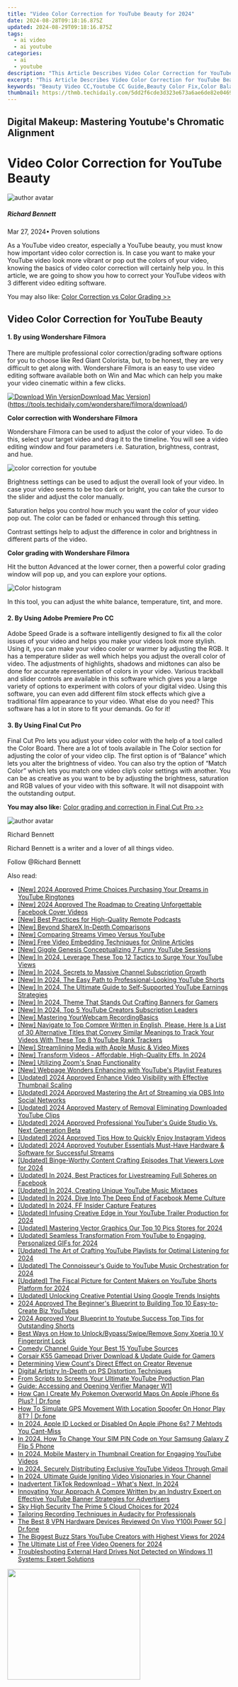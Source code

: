 ```yaml
---
title: "Video Color Correction for YouTube Beauty for 2024"
date: 2024-08-28T09:18:16.875Z
updated: 2024-08-29T09:18:16.875Z
tags:
  - ai video
  - ai youtube
categories:
  - ai
  - youtube
description: "This Article Describes Video Color Correction for YouTube Beauty for 2024"
excerpt: "This Article Describes Video Color Correction for YouTube Beauty for 2024"
keywords: "Beauty Video CC,Youtube CC Guide,Beauty Color Fix,Color Balance Tips,Beauty Editing Techniques,YouTube Makeup Correction,Hue Adjustment Videos"
thumbnail: https://thmb.techidaily.com/5dd2f6cde3d323e673a6ae6de82e04690c6752ca51d81e51c29c7b758bb18642.jpg
---
```


## Digital Makeup: Mastering Youtube's Chromatic Alignment

# Video Color Correction for YouTube Beauty
![author avatar](https://images.wondershare.com/filmora/article-images/richard-bennett.jpg)

##### Richard Bennett

 Mar 27, 2024• Proven solutions

As a YouTube video creator, especially a YouTube beauty, you must know how important video color correction is. In case you want to make your YouTube video look more vibrant or pop out the colors of your video, knowing the basics of video color correction will certainly help you. In this article, we are going to show you how to correct your YouTube videos with 3 different video editing software.

You may also like: [Color Correction vs Color Grading >>](https://tools.techidaily.com/wondershare/filmora/download/)

## Video Color Correction for YouTube Beauty

#### 1\.  By using Wondershare Filmora

There are multiple professional color correction/grading software options for you to choose like Red Giant Colorista, but, to be honest, they are very difficult to get along with. Wondershare Filmora is an easy to use video editing software available both on Win and Mac which can help you make your video cinematic within a few clicks.

[![Download Win Version](https://images.wondershare.com/filmora/guide/download-btn-win.jpg)](https://tools.techidaily.com/wondershare/filmora/download/)[Download Mac Version](https://images.wondershare.com/filmora/guide/download-btn-mac.jpg)](https://tools.techidaily.com/wondershare/filmora/download/)

**Color correction with Wondershare Filmora**

Wondershare Filmora can be used to adjust the color of your video. To do this, select your target video and drag it to the timeline. You will see a video editing window and four parameters i.e. Saturation, brightness, contrast, and hue.

![color correction for youtube](https://images.wondershare.com/filmora/article-images/color-correction-vs-color-grading-1.jpg)

Brightness settings can be used to adjust the overall look of your video. In case your video seems to be too dark or bright, you can take the cursor to the slider and adjust the color manually.

Saturation helps you control how much you want the color of your video pop out. The color can be faded or enhanced through this setting.

Contrast settings help to adjust the difference in color and brightness in different parts of the video.

**Color grading with Wondershare Filmora**

Hit the button Advanced at the lower corner, then a powerful color grading window will pop up, and you can explore your options.

![Color histogram](https://images.wondershare.com/filmora/article-images/color-correction-vs-color-grading-3.jpg)

In this tool, you can adjust the white balance, temperature, tint, and more.

#### 2\.  By Using Adobe Premiere Pro CC

Adobe Speed Grade is a software intelligently designed to fix all the color issues of your video and helps you make your videos look more stylish. Using it, you can make your video cooler or warmer by adjusting the RGB. It has a temperature slider as well which helps you adjust the overall color of video. The adjustments of highlights, shadows and midtones can also be done for accurate representation of colors in your video. Various trackball and slider controls are available in this software which gives you a large variety of options to experiment with colors of your digital video. Using this software, you can even add different film stock effects which give a traditional film appearance to your video. What else do you need? This software has a lot in store to fit your demands. Go for it!

#### 3\.  By Using Final Cut Pro

Final Cut Pro lets you adjust your video color with the help of a tool called the Color Board. There are a lot of tools available in The Color section for adjusting the color of your video clip. The first option is of “Balance” which lets you alter the brightness of video. You can also try the option of “Match Color” which lets you match one video clip’s color settings with another. You can be as creative as you want to be by adjusting the brightness, saturation and RGB values of your video with this software. It will not disappoint with the outstanding output.

**You may also like:** [Color grading and correction in Final Cut Pro >>](https://tools.techidaily.com/wondershare/filmora/download/)

![author avatar](https://images.wondershare.com/filmora/article-images/richard-bennett.jpg)

Richard Bennett

Richard Bennett is a writer and a lover of all things video.

Follow @Richard Bennett


<ins class="adsbygoogle"
     style="display:block"
     data-ad-format="autorelaxed"
     data-ad-client="ca-pub-7571918770474297"
     data-ad-slot="1223367746"></ins>



<ins class="adsbygoogle"
     style="display:block"
     data-ad-client="ca-pub-7571918770474297"
     data-ad-slot="8358498916"
     data-ad-format="auto"
     data-full-width-responsive="true"></ins>





<span class="atpl-alsoreadstyle">Also read:</span>
<div><ul>
<li><a href="https://fox-hovers.techidaily.com/new-2024-approved-prime-choices-purchasing-your-dreams-in-youtube-ringtones/"><u>[New] 2024 Approved  Prime Choices  Purchasing Your Dreams in YouTube Ringtones</u></a></li>
<li><a href="https://facebook-video-recording.techidaily.com/new-2024-approved-the-roadmap-to-creating-unforgettable-facebook-cover-videos/"><u>[New] 2024 Approved  The Roadmap to Creating Unforgettable Facebook Cover Videos</u></a></li>
<li><a href="https://video-screen-grab.techidaily.com/new-best-practices-for-high-quality-remote-podcasts/"><u>[New] Best Practices for High-Quality Remote Podcasts</u></a></li>
<li><a href="https://digital-screen-recording.techidaily.com/new-beyond-sharex-in-depth-comparisons/"><u>[New] Beyond ShareX  In-Depth Comparisons</u></a></li>
<li><a href="https://youtube-tips.techidaily.com/omparing-streams-vimeo-versus-youtube/"><u>[New] Comparing Streams  Vimeo Versus YouTube</u></a></li>
<li><a href="https://youtube-tips.techidaily.com/ree-video-embedding-techniques-for-online-articles/"><u>[New] Free Video Embedding Techniques for Online Articles</u></a></li>
<li><a href="https://youtube-tips.techidaily.com/iggle-genesis-conceptualizing-7-funny-youtube-sessions/"><u>[New] Giggle Genesis  Conceptualizing 7 Funny YouTube Sessions</u></a></li>
<li><a href="https://youtube-tips.techidaily.com/n-2024-leverage-these-top-12-tactics-to-surge-your-youtube-views/"><u>[New] In 2024, Leverage These Top 12 Tactics to Surge Your YouTube Views</u></a></li>
<li><a href="https://youtube-tips.techidaily.com/n-2024-secrets-to-massive-channel-subscription-growth/"><u>[New] In 2024, Secrets to Massive Channel Subscription Growth</u></a></li>
<li><a href="https://youtube-tips.techidaily.com/n-2024-the-easy-path-to-professional-looking-youtube-shorts/"><u>[New] In 2024, The Easy Path to Professional-Looking YouTube Shorts</u></a></li>
<li><a href="https://youtube-tips.techidaily.com/n-2024-the-ultimate-guide-to-self-supported-youtube-earnings-strategies/"><u>[New] In 2024, The Ultimate Guide to Self-Supported YouTube Earnings Strategies</u></a></li>
<li><a href="https://youtube-tips.techidaily.com/n-2024-theme-that-stands-out-crafting-banners-for-gamers/"><u>[New] In 2024, Theme That Stands Out  Crafting Banners for Gamers</u></a></li>
<li><a href="https://youtube-tips.techidaily.com/n-2024-top-5-youtube-creators-subscription-leaders/"><u>[New] In 2024, Top 5 YouTube Creators  Subscription Leaders</u></a></li>
<li><a href="https://screen-capture.techidaily.com/new-mastering-yourwebcamrecordingbasics/"><u>[New] Mastering YourWebcam RecordingBasics</u></a></li>
<li><a href="https://youtube-tips.techidaily.com/avigate-to-top-compre-written-in-english-please-here-is-a-list-of-30-alternative-titles-that-convey-similar-meanings-to-track-your-videos-with-these-to/"><u>[New] Navigate to Top  Compre Written in English, Please. Here Is a List of 30 Alternative Titles that Convey Similar Meanings to Track Your Videos With These Top 8 YouTube Rank Trackers</u></a></li>
<li><a href="https://some-skills.techidaily.com/new-streamlining-media-with-apple-music-and-video-mixes/"><u>[New] Streamlining Media with Apple Music & Video Mixes</u></a></li>
<li><a href="https://youtube-tips.techidaily.com/ransform-videos-affordable-high-quality-effs-in-2024/"><u>[New] Transform Videos - Affordable, High-Quality Effs, In 2024</u></a></li>
<li><a href="https://on-screen-recording.techidaily.com/new-utilizing-zooms-snap-functionality/"><u>[New] Utilizing Zoom's Snap Functionality</u></a></li>
<li><a href="https://youtube-tips.techidaily.com/ebpage-wonders-enhancing-with-youtubes-playlist-features/"><u>[New] Webpage Wonders  Enhancing with YouTube's Playlist Features</u></a></li>
<li><a href="https://youtube-tips.techidaily.com/ed-2024-approved-enhance-video-visibility-with-effective-thumbnail-scaling/"><u>[Updated] 2024 Approved  Enhance Video Visibility with Effective Thumbnail Scaling</u></a></li>
<li><a href="https://screen-mirroring-recording.techidaily.com/updated-2024-approved-mastering-the-art-of-streaming-via-obs-into-social-networks/"><u>[Updated] 2024 Approved  Mastering the Art of Streaming via OBS Into Social Networks</u></a></li>
<li><a href="https://youtube-tips.techidaily.com/ed-2024-approved-mastery-of-removal-eliminating-downloaded-youtube-clips/"><u>[Updated] 2024 Approved  Mastery of Removal  Eliminating Downloaded YouTube Clips</u></a></li>
<li><a href="https://youtube-tips.techidaily.com/ed-2024-approved-professional-youtubers-guide-studio-vs-next-generation-beta/"><u>[Updated] 2024 Approved  Professional YouTuber's Guide  Studio Vs. Next Generation Beta</u></a></li>
<li><a href="https://instagram-video-recordings.techidaily.com/updated-2024-approved-tips-how-to-quickly-enjoy-instagram-videos/"><u>[Updated] 2024 Approved  Tips  How to Quickly Enjoy Instagram Videos</u></a></li>
<li><a href="https://youtube-tips.techidaily.com/ed-2024-approved-youtuber-essentials-must-have-hardware-and-software-for-successful-streams/"><u>[Updated] 2024 Approved  Youtuber Essentials  Must-Have Hardware & Software for Successful Streams</u></a></li>
<li><a href="https://facebook-video-footage.techidaily.com/updated-binge-worthy-content-crafting-episodes-that-viewers-love-for-2024/"><u>[Updated] Binge-Worthy Content  Crafting Episodes That Viewers Love for 2024</u></a></li>
<li><a href="https://facebook-clips.techidaily.com/updated-in-2024-best-practices-for-livestreaming-full-spheres-on-facebook/"><u>[Updated] In 2024, Best Practices for Livestreaming Full Spheres on Facebook</u></a></li>
<li><a href="https://youtube-tips.techidaily.com/ed-in-2024-creating-unique-youtube-music-mixtapes/"><u>[Updated] In 2024, Creating Unique YouTube Music Mixtapes</u></a></li>
<li><a href="https://facebook-videos.techidaily.com/updated-in-2024-dive-into-the-deep-end-of-facebook-meme-culture/"><u>[Updated] In 2024, Dive Into The Deep End of Facebook Meme Culture</u></a></li>
<li><a href="https://video-screen-grab.techidaily.com/updated-in-2024-ff-insider-capture-features/"><u>[Updated] In 2024, FF Insider Capture Features</u></a></li>
<li><a href="https://youtube-tips.techidaily.com/ed-infusing-creative-edge-in-your-youtube-trailer-production-for-2024/"><u>[Updated] Infusing Creative Edge in Your YouTube Trailer Production for 2024</u></a></li>
<li><a href="https://vp-tips.techidaily.com/updated-mastering-vector-graphics-our-top-10-pics-stores-for-2024/"><u>[Updated] Mastering Vector Graphics  Our Top 10 Pics Stores for 2024</u></a></li>
<li><a href="https://youtube-tips.techidaily.com/ed-seamless-transformation-from-youtube-to-engaging-personalized-gifs-for-2024/"><u>[Updated] Seamless Transformation From YouTube to Engaging, Personalized GIFs for 2024</u></a></li>
<li><a href="https://youtube-tips.techidaily.com/ed-the-art-of-crafting-youtube-playlists-for-optimal-listening-for-2024/"><u>[Updated] The Art of Crafting YouTube Playlists for Optimal Listening for 2024</u></a></li>
<li><a href="https://youtube-tips.techidaily.com/ed-the-connoisseurs-guide-to-youtube-music-orchestration-for-2024/"><u>[Updated] The Connoisseur's Guide to YouTube Music Orchestration for 2024</u></a></li>
<li><a href="https://youtube-tips.techidaily.com/ed-the-fiscal-picture-for-content-makers-on-youtube-shorts-platform-for-2024/"><u>[Updated] The Fiscal Picture for Content Makers on YouTube Shorts Platform for 2024</u></a></li>
<li><a href="https://youtube-tips.techidaily.com/ed-unlocking-creative-potential-using-google-trends-insights/"><u>[Updated] Unlocking Creative Potential Using Google Trends Insights</u></a></li>
<li><a href="https://youtube-tips.techidaily.com/approved-the-beginners-blueprint-to-building-top-10-easy-to-create-biz-youtubes/"><u>2024 Approved  The Beginner's Blueprint to Building Top 10 Easy-to-Create Biz YouTubes</u></a></li>
<li><a href="https://youtube-tips.techidaily.com/approved-your-blueprint-to-youtube-success-top-tips-for-outstanding-shorts/"><u>2024 Approved  Your Blueprint to Youtube Success  Top Tips for Outstanding Shorts</u></a></li>
<li><a href="https://android-unlock.techidaily.com/best-ways-on-how-to-unlockbypassswiperemove-sony-xperia-10-v-fingerprint-lock-by-drfone-android/"><u>Best Ways on How to Unlock/Bypass/Swipe/Remove Sony Xperia 10 V Fingerprint Lock</u></a></li>
<li><a href="https://youtube-tips.techidaily.com/y-channel-guide-your-best-15-youtube-sources/"><u>Comedy Channel Guide  Your Best 15 YouTube Sources</u></a></li>
<li><a href="https://hardware-updates.techidaily.com/corsair-k55-gamepad-driver-download-and-update-guide-for-gamers/"><u>Corsair K55 Gamepad Driver Download & Update Guide for Gamers</u></a></li>
<li><a href="https://youtube-tips.techidaily.com/mining-view-counts-direct-effect-on-creator-revenue/"><u>Determining View Count's Direct Effect on Creator Revenue</u></a></li>
<li><a href="https://extra-resources.techidaily.com/digital-artistry-in-depth-on-ps-distortion-techniques/"><u>Digital Artistry  In-Depth on PS Distortion Techniques</u></a></li>
<li><a href="https://youtube-tips.techidaily.com/scripts-to-screens-your-ultimate-youtube-production-plan/"><u>From Scripts to Screens  Your Ultimate YouTube Production Plan</u></a></li>
<li><a href="https://win11.techidaily.com/guide-accessing-and-opening-verifier-manager-w11/"><u>Guide: Accessing and Opening Verifier Manager W11</u></a></li>
<li><a href="https://ios-pokemon-go.techidaily.com/how-can-i-create-my-pokemon-overworld-maps-on-apple-iphone-6s-plus-drfone-by-drfone-virtual-ios/"><u>How Can I Create My Pokemon Overworld Maps On Apple iPhone 6s Plus? | Dr.fone</u></a></li>
<li><a href="https://fake-location.techidaily.com/how-to-simulate-gps-movement-with-location-spoofer-on-honor-play-8t-drfone-by-drfone-virtual-android/"><u>How To Simulate GPS Movement With Location Spoofer On Honor Play 8T? | Dr.fone</u></a></li>
<li><a href="https://apple-account.techidaily.com/in-2024-apple-id-locked-or-disabled-on-apple-iphone-6s-7-mehtods-you-cant-miss-by-drfone-ios/"><u>In 2024, Apple ID Locked or Disabled On Apple iPhone 6s? 7 Mehtods You Cant-Miss</u></a></li>
<li><a href="https://sim-unlock.techidaily.com/in-2024-how-to-change-your-sim-pin-code-on-your-samsung-galaxy-z-flip-5-phone-by-drfone-android/"><u>In 2024, How To Change Your SIM PIN Code on Your Samsung Galaxy Z Flip 5 Phone</u></a></li>
<li><a href="https://youtube-tips.techidaily.com/24-mobile-mastery-in-thumbnail-creation-for-engaging-youtube-videos/"><u>In 2024, Mobile Mastery in Thumbnail Creation for Engaging YouTube Videos</u></a></li>
<li><a href="https://youtube-tips.techidaily.com/24-securely-distributing-exclusive-youtube-videos-through-gmail/"><u>In 2024, Securely Distributing Exclusive YouTube Videos Through Gmail</u></a></li>
<li><a href="https://youtube-tips.techidaily.com/24-ultimate-guide-igniting-video-visionaries-in-your-channel/"><u>In 2024, Ultimate Guide  Igniting Video Visionaries in Your Channel</u></a></li>
<li><a href="https://tiktok-video-files.techidaily.com/inadvertent-tiktok-redownload-whats-next-in-2024/"><u>Inadvertent TikTok Redownload – What's Next, In 2024</u></a></li>
<li><a href="https://youtube-tips.techidaily.com/ating-your-approach-a-compre-written-by-an-industry-expert-on-effective-youtube-banner-strategies-for-advertisers/"><u>Innovating Your Approach  A Compre Written by an Industry Expert on Effective YouTube Banner Strategies for Advertisers</u></a></li>
<li><a href="https://extra-skills.techidaily.com/sky-high-security-the-prime-5-cloud-choices-for-2024/"><u>Sky High Security  The Prime 5 Cloud Choices for 2024</u></a></li>
<li><a href="https://extra-tips.techidaily.com/tailoring-recording-techniques-in-audacity-for-professionals/"><u>Tailoring Recording Techniques in Audacity for Professionals</u></a></li>
<li><a href="https://fake-location.techidaily.com/the-best-8-vpn-hardware-devices-reviewed-on-vivo-y100i-power-5g-drfone-by-drfone-virtual-android/"><u>The Best 8 VPN Hardware Devices Reviewed On Vivo Y100i Power 5G | Dr.fone</u></a></li>
<li><a href="https://youtube-tips.techidaily.com/iggest-buzz-stars-youtube-creators-with-highest-views-for-2024/"><u>The Biggest Buzz Stars  YouTube Creators with Highest Views for 2024</u></a></li>
<li><a href="https://youtube-tips.techidaily.com/ltimate-list-of-free-video-openers-for-2024/"><u>The Ultimate List of Free Video Openers for 2024</u></a></li>
<li><a href="https://techidaily.com/troubleshooting-external-hard-drives-not-detected-on-windows-11-systems-expert-solutions/"><u>Troubleshooting External Hard Drives Not Detected on Windows 11 Systems: Expert Solutions</u></a></li>
</ul></div>

<!-- affiliate ads begin -->
<a href="https://printrendy.pxf.io/c/5597632/1453720/17020" target="_top" id="1453720"><img src="//a.impactradius-go.com/display-ad/17020-1453720" border="0" alt="" width="300" height="250"/></a><img height="0" width="0" src="https://imp.pxf.io/i/5597632/1453720/17020" style="position:absolute;visibility:hidden;" border="0" />
<!-- affiliate ads end -->